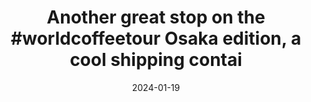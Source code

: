 ---
layout: post
title: "Another great stop on the #worldcoffeetour Osaka edition, a cool shipping contai"
date: 2024-01-19
city: "Unknown"
country: "Unknown"
continent: "World"
latitude: 
longitude: 
cafe_name: ""
rating: 
notes: "Another great stop on the Osaka edition, a cool shipping container cafe that just opened in Nakazakicho a hipster neighbour that somehow escaped destruction during the war. The flair produced fantastic espresso."
image_url: "/media/posts/202401/470182379_18483348160001623_30521896368649473_n_18106737547335592.jpg"
images:
  - "/media/posts/202401/470182379_18483348160001623_30521896368649473_n_18106737547335592.jpg"
  - "/media/posts/202401/470219181_18483347995001623_3410837103327336247_n_18016827275090717.jpg"
  - "/media/posts/202401/470139149_18483348040001623_2119738230478766951_n_18019618189995871.jpg"
  - "/media/posts/202401/470135147_18483348181001623_3635172612592809020_n_17981946950475597.jpg"
  - "/media/posts/202401/AQMIkXwitPfDH6EbYoIjIldK1_bJ22OqPgi8dLN6kvF4oBdEtCY0O40NYvsxzcQ2AmAYP9nnWOy_2t7oiBh9IcZ_18416382928063517.mp4"
  - "/media/posts/202401/470129619_18483347998001623_2078810113456907819_n_17924858780745627.jpg"
instagram_url: ""
---